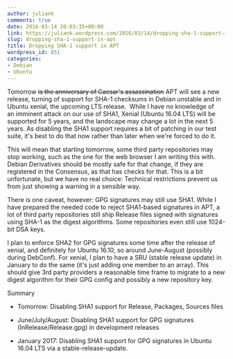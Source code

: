 ```yaml
---
author: juliank
comments: true
date: 2016-03-14 20:03:35+00:00
link: https://juliank.wordpress.com/2016/03/14/dropping-sha-1-support-in-apt/
slug: dropping-sha-1-support-in-apt
title: Dropping SHA-1 support in APT
wordpress_id: 851
categories:
- Debian
- Ubuntu
---
```


Tomorrow <del>is the anniversary of Caesar's assassination</del> APT will see a new release, turning of support for SHA-1 checksums in Debian unstable and in Ubuntu xenial, the upcoming LTS release.  While I have no knowledge of an imminent attack on our use of SHA1, Xenial (Ubuntu 16.04 LTS) will be supported for 5 years, and the landscape may change a lot in the next 5 years. As disabling the SHA1 support requires a bit of patching in our test suite, it's best to do that now rather than later when we're forced to do it.

This will mean that starting tomorrow, some third party repositories may stop working, such as the one for the web browser I am writing this with. Debian Derivatives should be mostly safe for that change, if they are registered in the Consensus, as that has checks for that. This is a bit unfortunate, but we have no real choice: Technical restrictions prevent us from just showing a warning in a sensible way.

There is one caveat, however: GPG signatures may still use SHA1. While I have prepared the needed code to reject SHA1-based signatures in APT, a lot of third party repositories still ship Release files signed with signatures using SHA-1 as the digest algorithms. Some repositories even still use 1024-bit DSA keys.

I plan to enforce SHA2 for GPG signatures some time after the release of xenial, and definitely for Ubuntu 16.10, so around June-August (possibly during DebConf). For xenial, I plan to have a SRU (stable release update) in January to do the same (it's just adding one member to an array). This should give 3rd party providers a reasonable time frame to migrate to a new digest algorithm for their GPG config and possibly a new repository key.

Summary



	
  * Tomorrow: Disabling SHA1 support for Release, Packages, Sources files

	
  * June/July/August: Disabling SHA1 support for GPG signatures (InRelease/Release.gpg) in development releases

	
  * January 2017: Disabling SHA1 support for GPG signatures in Ubuntu 16.04 LTS via a stable-release-update.


